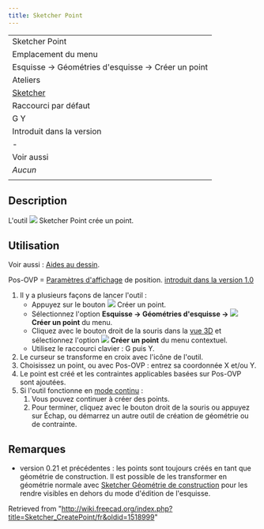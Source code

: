 ```yaml
---
title: Sketcher Point
---
```

|  |
| --- |
| Sketcher Point |
| Emplacement du menu |
| Esquisse → Géométries d'esquisse → Créer un point |
| Ateliers |
| [Sketcher](/Sketcher_Workbench/fr "Sketcher Workbench/fr") |
| Raccourci par défaut |
| G Y |
| Introduit dans la version |
| - |
| Voir aussi |
| *Aucun* |
|  |

## Description

L'outil ![](/images/Sketcher_CreatePoint.svg) Sketcher Point crée un point.

## Utilisation

Voir aussi : [Aides au dessin](/Sketcher_Workbench/fr#Aides_au_dessin "Sketcher Workbench/fr").

Pos-OVP = [Paramètres d'affichage](/Sketcher_Preferences/fr#Général "Sketcher Preferences/fr") de position. [introduit dans la version 1.0](/Release_notes_1.0/fr "Release notes 1.0/fr")

1. Il y a plusieurs façons de lancer l'outil :
   * Appuyez sur le bouton ![](/images/Sketcher_CreatePoint.svg) Créer un point.
   * Sélectionnez l'option **Esquisse → Géométries d'esquisse → ![](/images/Sketcher_CreatePoint.svg) Créer un point** du menu.
   * Cliquez avec le bouton droit de la souris dans la [vue 3D](/3D_view/fr "3D view/fr") et sélectionnez l'option **![](/images/Sketcher_CreatePoint.svg) Créer un point** du menu contextuel.
   * Utilisez le raccourci clavier : G puis Y.
2. Le curseur se transforme en croix avec l'icône de l'outil.
3. Choisissez un point, ou avec Pos-OVP : entrez sa coordonnée X et/ou Y.
4. Le point est créé et les contraintes applicables basées sur Pos-OVP sont ajoutées.
5. Si l'outil fonctionne en [mode continu](/Sketcher_Workbench/fr#Modes_continus "Sketcher Workbench/fr") :
   1. Vous pouvez continuer à créer des points.
   2. Pour terminer, cliquez avec le bouton droit de la souris ou appuyez sur Échap, ou démarrez un autre outil de création de géométrie ou de contrainte.

## Remarques

* version 0.21 et précédentes : les points sont toujours créés en tant que géométrie de construction. Il est possible de les transformer en géométrie normale avec [Sketcher Géométrie de construction](/Sketcher_ToggleConstruction/fr "Sketcher ToggleConstruction/fr") pour les rendre visibles en dehors du mode d'édition de l'esquisse.

Retrieved from "<http://wiki.freecad.org/index.php?title=Sketcher_CreatePoint/fr&oldid=1518999>"